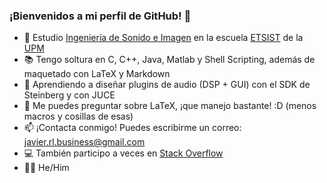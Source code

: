 ### ¡Bienvenidos a mi perfil de GitHub! 👋

- 🔭 Estudio [Ingeniería de Sonido e Imagen](https://www.upm.es/Estudiantes/Estudios_Titulaciones/EstudiosOficialesGrado/ArticulosRelacionados?fmt=detail&id=26387d7154320210VgnVCM10000009c7648a____) en la escuela [ETSIST](https://www.etsist.upm.es/) de la [UPM](https://www.upm.es/) 
- 📚 Tengo soltura en C, C++, Java, Matlab y Shell Scripting, además de maquetado con LaTeX y Markdown
- 🌱 Aprendiendo a diseñar plugins de audio (DSP + GUI) con el SDK de Steinberg y con JUCE
- 💬 Me puedes preguntar sobre LaTeX, ¡que manejo bastante! :D (menos macros y cosillas de esas)
- 📫 ¡Contacta conmigo! Puedes escribirme un correo: [javier.rl.business@gmail.com](mailto:javier.rl.business@gmail.com)
- 💻 También participo a veces en [Stack Overflow](https://es.stackoverflow.com/users/261043/javiolonchelo)
- 🏳️‍🌈 He/Him

